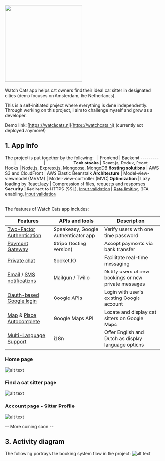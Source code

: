 # <img src="https://github.com/user-attachments/assets/fa24c57b-ad97-4b19-bedd-90a98b01eb35" width="250" />
Watch Cats app helps cat owners find their ideal cat sitter in designated cities (demo focuses on Amsterdam, the Netherlands).

This is a self-initiated project where everything is done independently. Through working on this project, I aim to challenge myself and grow as a developer.

Demo link: [https://watchcats.nl](https://watchcats.nl) (currently not deployed anymore!)

## 1. App Info

The project is put together by the following: 
&nbsp;        | Frontend     | Backend
------------- | ------------- | ------------- 
**Tech stacks**        | React.js, Redux, React Hooks  | Node.js, Express.js, Mongoose, MongoDB
**Hosting solutions**  | AWS S3 and CloudFront  | AWS Elastic Beanstalk
**Architecture**       | Model-view-viewmodel (MVVM) | Model-view-controller (MVC)
**Optimization**       | Lazy loading by React.lazy | Compression of files, requests and responses
**Security**       | Redirect to HTTPS (SSL), [Input validation](https://github.com/cheriecheung/watchcats/blob/3c3f85b06f5c615c876663519b916ef8c1d0732b/client/src/views/Authentication/_formConfig/_validationSchema.js) | [Rate limiting](https://github.com/cheriecheung/watchcats/blob/master/server/helpers/limiter.js), 2FA enabling, [Input validation](https://github.com/cheriecheung/watchcats/blob/3c3f85b06f5c615c876663519b916ef8c1d0732b/server/helpers/validation.js)

&nbsp;  
The features of Watch Cats app includes:

 Features     | APIs and tools | Description
------------- | ------------- | ------------- 
[Two-Factor Authentication](https://github.com/cheriecheung/watchcats/blob/master/server/controllers/TwoFactorAuthController.js) | Speakeasy, Google Authenticator app | Verify users with one time password
[Payment Gateway](https://github.com/cheriecheung/watchcats/blob/master/server/controllers/PaymentController.js) | Stripe (testing version) | Accept payments via bank transfer
[Private chat](https://github.com/cheriecheung/watchcats/blob/master/server/controllers/ChatController.js) | Socket.IO | Facilitate real-time messaging
[Email](https://github.com/cheriecheung/watchcats/blob/master/server/helpers/mailer.js) / [SMS notifications](https://github.com/search?q=repo%3Acheriecheung%2Fwatchcats+twilio&type=code) | Mailgun / Twilio | Notify users of new bookings or new private messages
[Oauth-based Google login](https://github.com/cheriecheung/watchcats/blob/master/server/controllers/AuthController.js) | Google APIs | Login with user's existing Google account
[Map](https://github.com/cheriecheung/watchcats/blob/master/client/src/components/Google/Maps/index.js) & [Place Autocomplete](https://github.com/cheriecheung/watchcats/blob/master/client/src/components/Google/PlaceAutocomplete.js) | Google Maps API | Locate and display cat sitters on Google Maps
[Multi-Language Support](https://github.com/cheriecheung/watchcats/blob/master/client/src/i18n/i18n.js) | i18n | Offer English and Dutch as display language options

### Home page
![alt text](https://github.com/user-attachments/assets/07c33cb7-9621-4f5d-b0bf-b1b88122cab3)
&nbsp;  
### Find a cat sitter page
![alt text](https://github.com/user-attachments/assets/b805bebd-933a-4260-8b55-2e63eba8e72a)
&nbsp;  
### Account page - Sitter Profile
![alt text](https://github.com/user-attachments/assets/8942c902-21de-408b-ba18-7c7a1cd351c3)
&nbsp;

-- More coming soon --

## 3. Activity diagram
The following portrays the booking system flow in the project:
![alt text](https://i.imgur.com/mMFN39H.png)
